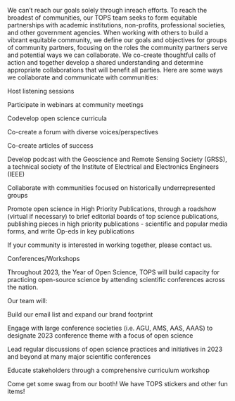 We can’t reach our goals solely through inreach efforts. To reach the broadest of communities, our TOPS team seeks to form equitable partnerships with academic institutions, non-profits, professional societies, and other government agencies. When working with others to build a vibrant equitable community, we define our goals and objectives for groups of community partners, focusing on the roles the community partners serve and potential ways we can collaborate. We co-create thoughtful calls of action and together develop a shared understanding and determine appropriate collaborations that will benefit all parties. 
Here are some ways we collaborate and communicate with communities:

Host listening sessions

Participate in webinars at community meetings

Codevelop open science curricula

Co-create a forum with diverse voices/perspectives

Co-create articles of success

Develop podcast with the Geoscience and Remote Sensing Society (GRSS), a technical society of the Institute of Electrical and Electronics Engineers (IEEE)

Collaborate with communities focused on historically underrepresented groups

Promote open science in High Priority Publications, through a roadshow (virtual if necessary) to brief editorial boards of top science publications, publishing pieces in high priority publications - scientific and popular media forms, and write Op-eds in key publications

If your community is interested in working together, please contact us.

Conferences/Workshops

Throughout 2023, the Year of Open Science, TOPS will build capacity for practicing open-source science by attending scientific conferences across the nation. 

Our team will: 

Build our email list and expand our brand footprint 

Engage with large conference societies (i.e. AGU, AMS, AAS, AAAS) to designate 2023 conference theme with a focus of open science

Lead regular discussions of open science practices and initiatives in 2023 and beyond at many major scientific conferences

Educate stakeholders through a comprehensive curriculum workshop

Come get some swag from our booth! We have TOPS stickers and other fun items!
